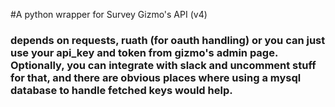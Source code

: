 #A python wrapper for Survey Gizmo's API (v4)
### depends on requests, ruath (for oauth handling) or you can just use your api_key and token from gizmo's admin page. Optionally, you can integrate with slack and uncomment stuff for that, and there are obvious places where using a mysql database to handle fetched keys would help.
